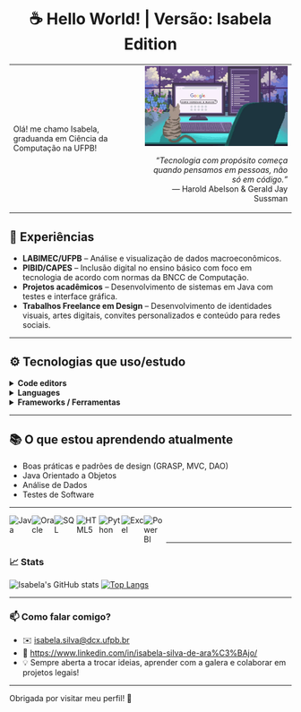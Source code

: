 <h1 align="center">☕ Hello World! | Versão: Isabela Edition</h1>

<table>
  <tr>
    <td>
      <p>
        Olá! me chamo Isabela, graduanda em Ciência da Computação na UFPB!
      </p>
    </td>
    <td>
      <img src="https://raw.githubusercontent.com/isabelatzz/isabelatzz/main/transferir%20(1).jpeg" width="300px" alt="Gato pixelado no computador"/>
      <p align="right"><i>“Tecnologia com propósito começa quando pensamos em pessoas, não só em código.”</i><br>
      — Harold Abelson & Gerald Jay Sussman<br>
    </td>
  </tr>
</table>

## 🌱 Experiências

- **LABIMEC/UFPB** – Análise e visualização de dados macroeconômicos.
- **PIBID/CAPES** – Inclusão digital no ensino básico com foco em tecnologia de acordo com normas da BNCC de Computação.
- **Projetos acadêmicos** – Desenvolvimento de sistemas em Java com testes e interface gráfica.
- **Trabalhos Freelance em Design** – Desenvolvimento de identidades visuais, artes digitais, convites personalizados e conteúdo para redes sociais.
  
---

## ⚙️ Tecnologias que uso/estudo
<details>
  <summary><strong> Code editors</strong></summary>
  <ul>
    <li>Intelij</li>
    <li>Oracle APEX IDE</li>
    <li>VS Code</li>
  </ul>
</details>

<details>
  <summary><strong> Languages</strong></summary>
  <ul>
    <li>Java</li>
    <li>SQL / PL-SQL (Básico)</li>
    <li>Python para Análise de Dados</li>
  </ul>
</details>

<details>
  <summary><strong> Frameworks / Ferramentas</strong></summary>
  <ul>
    <li>Java Swing</li>
    <li>Oracle APEX</li>
    <li>Figma (UI/UX)</li>
    <li>Excel</li>
    <li>PowerBI</li>
    <li>JUnit</li>
  </ul>
</details>

---

## 📚 O que estou aprendendo atualmente

- Boas práticas e padrões de design (GRASP, MVC, DAO)
- Java Orientado a Objetos
- Análise de Dados
- Testes de Software

---

<img align="left" alt="Java" width="40px" src="https://cdn.jsdelivr.net/gh/devicons/devicon/icons/java/java-original.svg" />
<img align="left" alt="Oracle" width="40px" src="https://cdn.jsdelivr.net/gh/devicons/devicon/icons/oracle/oracle-original.svg" />
<img align="left" alt="SQL" width="40px" src="https://cdn.jsdelivr.net/gh/devicons/devicon/icons/mysql/mysql-original.svg" />
<img align="left" alt="HTML5" width="40px" src="https://cdn.jsdelivr.net/gh/devicons/devicon/icons/html5/html5-original.svg" />
<img align="left" alt="Python" width="40px" src="https://cdn.jsdelivr.net/gh/devicons/devicon/icons/python/python-original.svg" />
<img align="left" alt="Excel" width="40px" src="https://upload.wikimedia.org/wikipedia/commons/7/73/Microsoft_Excel_2013-2019_logo.svg" />
<img align="left" alt="Power BI" width="40px" src="https://upload.wikimedia.org/wikipedia/commons/c/cf/New_Power_BI_Logo.svg" />
<br><br>

---

### 📈 Stats

![Isabela's GitHub stats](https://github-readme-stats.vercel.app/api?username=isabelatzz&show_icons=true&theme=tokyonight)
[![Top Langs](https://github-readme-stats.vercel.app/api/top-langs/?username=isabelatzz&layout=compact&theme=tokyonight)](https://github.com/isabelatzz)

---

### 📫 Como falar comigo?

- ✉️ isabela.silva@dcx.ufpb.br
- 💼 https://www.linkedin.com/in/isabela-silva-de-ara%C3%BAjo/
- 💡 Sempre aberta a trocar ideias, aprender com a galera e colaborar em projetos legais!

---

Obrigada por visitar meu perfil! 🌸  
